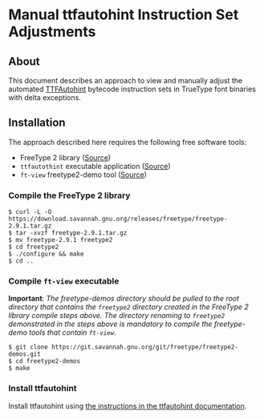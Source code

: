# Manual ttfautohint Instruction Set Adjustments

## About

This document describes an approach to view and manually adjust the automated [TTFAutohint](https://www.freetype.org/ttfautohint/) bytecode instruction sets in TrueType font binaries with delta exceptions.


## Installation

The approach described here requires the following free software tools:

- FreeType 2 library ([Source](https://git.savannah.gnu.org/cgit/freetype/freetype2.git/))
- `ttfautothint` executable application ([Source](https://git.savannah.gnu.org/cgit/freetype/freetype2-demos.git/))
- `ft-view` freetype2-demo tool ([Source](https://git.savannah.gnu.org/cgit/freetype/freetype2-demos.git/))


### Compile the FreeType 2 library

```
$ curl -L -O https://download.savannah.gnu.org/releases/freetype/freetype-2.9.1.tar.gz
$ tar -xvzf freetype-2.9.1.tar.gz
$ mv freetype-2.9.1 freetype2
$ cd freetype2
$ ./configure && make
$ cd ..
```


### Compile `ft-view` executable

**Important**: *The freetype-demos directory should be pulled to the root directory that contains the `freetype2` directory created in the FreeType 2 library compile steps above.  The directory renaming to `freetype2` demonstrated in the steps above is mandatory to compile the freetype-demo tools that contain `ft-view`.*

```
$ git clone https://git.savannah.gnu.org/git/freetype/freetype2-demos.git
$ cd freetype2-demos
$ make
```

### Install ttfautohint

Install ttfautohint using [the instructions in the ttfautohint documentation](https://www.freetype.org/ttfautohint/doc/ttfautohint.html#compilation-and-installation).


